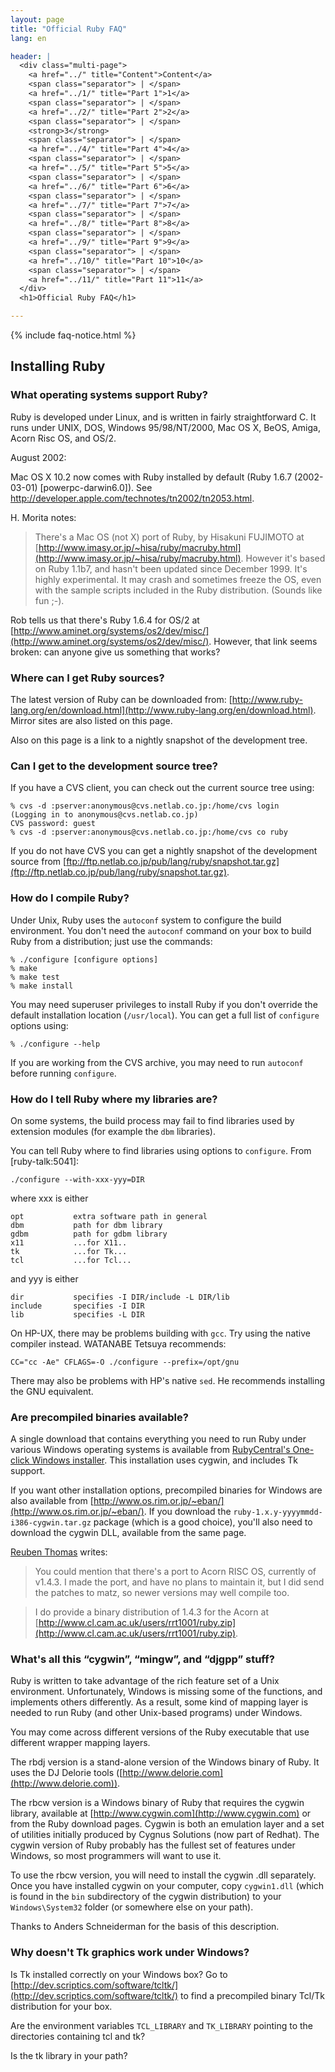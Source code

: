 ```yaml
---
layout: page
title: "Official Ruby FAQ"
lang: en

header: |
  <div class="multi-page">
    <a href="../" title="Content">Content</a>
    <span class="separator"> | </span>
    <a href="../1/" title="Part 1">1</a>
    <span class="separator"> | </span>
    <a href="../2/" title="Part 2">2</a>
    <span class="separator"> | </span>
    <strong>3</strong>
    <span class="separator"> | </span>
    <a href="../4/" title="Part 4">4</a>
    <span class="separator"> | </span>
    <a href="../5/" title="Part 5">5</a>
    <span class="separator"> | </span>
    <a href="../6/" title="Part 6">6</a>
    <span class="separator"> | </span>
    <a href="../7/" title="Part 7">7</a>
    <span class="separator"> | </span>
    <a href="../8/" title="Part 8">8</a>
    <span class="separator"> | </span>
    <a href="../9/" title="Part 9">9</a>
    <span class="separator"> | </span>
    <a href="../10/" title="Part 10">10</a>
    <span class="separator"> | </span>
    <a href="../11/" title="Part 11">11</a>
  </div>
  <h1>Official Ruby FAQ</h1>

---
```


{% include faq-notice.html %}

## Installing Ruby

### What operating systems support Ruby?

Ruby is developed under Linux, and is written in fairly straightforward C.
It runs under UNIX, DOS, Windows 95/98/NT/2000, Mac OS X, BeOS, Amiga,
Acorn Risc OS, and OS/2.

August 2002:

Mac OS X 10.2 now comes with Ruby installed by default
(Ruby 1.6.7 (2002-03-01) [powerpc-darwin6.0]).
See http://developer.apple.com/technotes/tn2002/tn2053.html.

H. Morita notes:

> There's a Mac OS (not X) port of Ruby, by Hisakuni FUJIMOTO at
> [http://www.imasy.or.jp/~hisa/ruby/macruby.html](http://www.imasy.or.jp/~hisa/ruby/macruby.html).
> However it's based on Ruby 1.1b7, and hasn't been updated since
> December 1999. It's highly experimental. It may crash and sometimes freeze
> the OS, even with the sample scripts included in the Ruby distribution.
> (Sounds like fun ;-).

Rob tells us that there's Ruby 1.6.4 for OS/2 at
[http://www.aminet.org/systems/os2/dev/misc/](http://www.aminet.org/systems/os2/dev/misc/).
However, that link seems broken: can anyone give us something that works?

### Where can I get Ruby sources?

The latest version of Ruby can be downloaded from:
[http://www.ruby-lang.org/en/download.html](http://www.ruby-lang.org/en/download.html).
Mirror sites are also listed on this page.

Also on this page is a link to a nightly snapshot of the development tree.

### Can I get to the development source tree?

If you have a CVS client, you can check out the current source tree using:

~~~
% cvs -d :pserver:anonymous@cvs.netlab.co.jp:/home/cvs login
(Logging in to anonymous@cvs.netlab.co.jp)
CVS password: guest
% cvs -d :pserver:anonymous@cvs.netlab.co.jp:/home/cvs co ruby
~~~

If you do not have CVS you can get a nightly snapshot of the development
source from
[ftp://ftp.netlab.co.jp/pub/lang/ruby/snapshot.tar.gz](ftp://ftp.netlab.co.jp/pub/lang/ruby/snapshot.tar.gz).

### How do I compile Ruby?

Under Unix, Ruby uses the `autoconf` system to configure the build
environment. You don't need the `autoconf` command on your box to build Ruby
from a distribution; just use the commands:

~~~
% ./configure [configure options]
% make
% make test
% make install
~~~

You may need superuser privileges to install Ruby if you don't override the
default installation location (`/usr/local`). You can get a full list of
`configure` options using:

~~~
% ./configure --help
~~~

If you are working from the CVS archive, you may need to run `autoconf`
before running `configure`.

### How do I tell Ruby where my libraries are?

On some systems, the build process may fail to find libraries used by
extension modules (for example the `dbm` libraries).

You can tell Ruby where to find libraries using options to `configure`.
From [ruby-talk:5041]:

~~~
./configure --with-xxx-yyy=DIR
~~~

where xxx is either

~~~
opt           extra software path in general
dbm           path for dbm library
gdbm          path for gdbm library
x11           ...for X11..
tk            ...for Tk...
tcl           ...for Tcl...
~~~

and yyy is either

~~~
dir           specifies -I DIR/include -L DIR/lib
include       specifies -I DIR
lib           specifies -L DIR
~~~

On HP-UX, there may be problems building with `gcc`. Try using the native
compiler instead. WATANABE Tetsuya recommends:

~~~
CC="cc -Ae" CFLAGS=-O ./configure --prefix=/opt/gnu
~~~

There may also be problems with HP's native `sed`.
He recommends installing the GNU equivalent.

### Are precompiled binaries available?

A single download that contains everything you need to run Ruby under various
Windows operating systems is available from
[RubyCentral's One-click Windows installer](http://www.rubycentral.com/downloads/ruby-install.html).
This installation uses cygwin, and includes Tk support.

If you want other installation options, precompiled binaries for Windows are
also available from
[http://www.os.rim.or.jp/~eban/](http://www.os.rim.or.jp/~eban/).
If you download the `ruby-1.x.y-yyyymmdd-i386-cygwin.tar.gz` package
(which is a good choice), you'll also need to download the cygwin DLL,
available from the same page.

[Reuben Thomas](mailto:Reuben.Thomas@cl.cam.ac.uk) writes:

> You could mention that there's a port to Acorn RISC OS, currently of v1.4.3.
> I made the port, and have no plans to maintain it, but I did send the
> patches to matz, so newer versions may well compile too.

> I do provide a binary distribution of 1.4.3 for the Acorn at
> [http://www.cl.cam.ac.uk/users/rrt1001/ruby.zip](http://www.cl.cam.ac.uk/users/rrt1001/ruby.zip).

### What's all this “cygwin”, “mingw”, and “djgpp” stuff?

Ruby is written to take advantage of the rich feature set of a Unix
environment. Unfortunately, Windows is missing some of the functions, and
implements others differently. As a result, some kind of mapping layer is
needed to run Ruby (and other Unix-based programs) under Windows.

You may come across different versions of the Ruby executable that use
different wrapper mapping layers.

The rbdj version is a stand-alone version of the Windows binary of Ruby.
It uses the DJ Delorie tools
([http://www.delorie.com](http://www.delorie.com)).

The rbcw version is a Windows binary of Ruby that requires the cygwin library,
available at [http://www.cygwin.com](http://www.cygwin.com) or from the
Ruby download pages. Cygwin is both an emulation layer and a set of
utilities initially produced by Cygnus Solutions (now part of Redhat).
The cygwin version of Ruby probably has the fullest set of features under
Windows, so most programmers will want to use it.

To use the rbcw version, you will need to install the cygwin .dll separately.
Once you have installed cygwin on your computer, copy `cygwin1.dll` (which
is found in the `bin` subdirectory of the cygwin distribution) to your
`Windows\System32` folder (or somewhere else on your path).

Thanks to Anders Schneiderman for the basis of this description.

### Why doesn't Tk graphics work under Windows?

Is Tk installed correctly on your Windows box? Go to
[http://dev.scriptics.com/software/tcltk/](http://dev.scriptics.com/software/tcltk/)
to find a precompiled binary Tcl/Tk distribution for your box.

Are the environment variables `TCL_LIBRARY` and `TK_LIBRARY` pointing to the
directories containing tcl and tk?

Is the tk library in your path?
